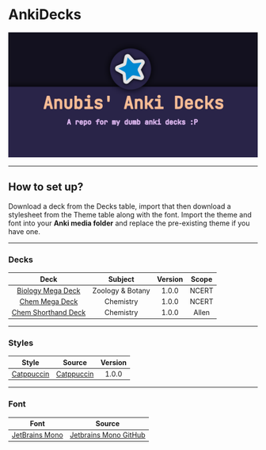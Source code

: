 # AnkiDecks
![Banner](https://github.com/AnubisNekhet/AnkiDecks/blob/d157d8d26904d97917aedcb7f8f3e66a0e5014ac/AnkiThumb.png)
- - - -
## How to set up?
Download a deck from the Decks table, import that then download a stylesheet from the Theme table along with the font.
Import the theme and font into your **Anki media folder** and replace the pre-existing theme if you have one.
- - - -
### Decks
Deck | Subject | Version | Scope
:---: | :---: | :---: | :---:
[Biology Mega Deck](https://github.com/AnubisNekhet/AnkiDecks/blob/main/Decks/Anubis_Biology.apkg?raw=true "Biology Mega Deck") | Zoology & Botany | 1.0.0 | NCERT
[Chem Mega Deck](https://github.com/AnubisNekhet/AnkiDecks/blob/main/Decks/Anubis_Chemistry.apkg?raw=true "Chem Mega Deck") | Chemistry | 1.0.0 | NCERT
[Chem Shorthand Deck](https://github.com/AnubisNekhet/AnkiDecks/blob/main/Decks/Anubis_ShorthandChem.apkg?raw=true "Chem Shorthand Deck") | Chemistry | 1.0.0 | Allen
- - - -
### Styles
Style | Source | Version
:---: | :---: | :---:
[Catppuccin](https://raw.githubusercontent.com/AnubisNekhet/AnkiDecks/main/Styles/catppuccin/AnubisTheme.css) | [Catppuccin](https://github.com/catppuccin/catppuccin) | 1.0.0
- - - -
### Font
Font | Source
:---: | :---:
[JetBrains Mono](https://github.com/AnubisNekhet/AnkiDecks/blob/main/Fonts/jbmono.ttf?raw=true) | [Jetbrains Mono GitHub](https://github.com/JetBrains/JetBrainsMono)
